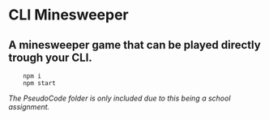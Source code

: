 # CLI Minesweeper

## A minesweeper game that can be played directly trough your CLI.

```console
    npm i
    npm start
```

*The PseudoCode folder is only included due to this being a school assignment.*
